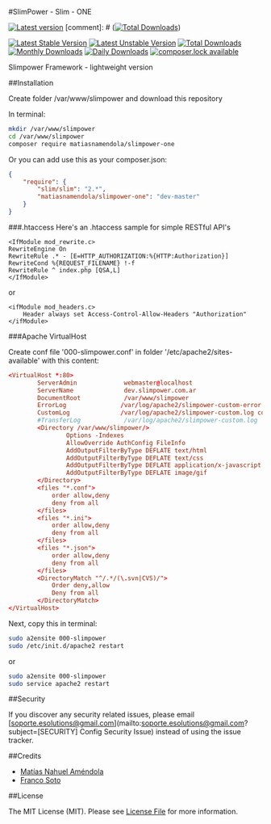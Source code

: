 #SlimPower - Slim - ONE

[![Latest version][ico-version]][link-packagist]
[comment]: # ([![Total Downloads][ico-downloads]][link-downloads])

[![Latest Stable Version](https://poser.pugx.org/matiasnamendola/slimpower-one/version?format=flat-square)](https://packagist.org/packages/matiasnamendola/slimpower-slim) 
[![Latest Unstable Version](https://poser.pugx.org/matiasnamendola/slimpower-one/v/unstable?format=flat-square)](//packagist.org/packages/matiasnamendola/slimpower-slim) 
[![Total Downloads](https://poser.pugx.org/matiasnamendola/slimpower-one/downloads?format=flat-square)](https://packagist.org/packages/matiasnamendola/slimpower-slim) 
[![Monthly Downloads](https://poser.pugx.org/matiasnamendola/slimpower-one/d/monthly?format=flat-square)](https://packagist.org/packages/matiasnamendola/slimpower-slim)
[![Daily Downloads](https://poser.pugx.org/matiasnamendola/slimpower-one/d/daily?format=flat-square)](https://packagist.org/packages/matiasnamendola/slimpower-slim)
[![composer.lock available](https://poser.pugx.org/matiasnamendola/slimpower-one/composerlock?format=flat-square)](https://packagist.org/packages/matiasnamendola/slimpower-slim)

Slimpower Framework - lightweight version

##Installation

Create folder /var/www/slimpower and download this repository

In terminal:

```sh
mkdir /var/www/slimpower
cd /var/www/slimpower
composer require matiasnamendola/slimpower-one
```

Or you can add use this as your composer.json:

```json
{
    "require": {
        "slim/slim": "2.*",
        "matiasnamendola/slimpower-one": "dev-master"
    }
}
```

###.htaccess
Here's an .htaccess sample for simple RESTful API's

```
<IfModule mod_rewrite.c>
RewriteEngine On
RewriteRule .* - [E=HTTP_AUTHORIZATION:%{HTTP:Authorization}]
RewriteCond %{REQUEST_FILENAME} !-f
RewriteRule ^ index.php [QSA,L]
</IfModule>
```

or 

```
<ifModule mod_headers.c>
    Header always set Access-Control-Allow-Headers "Authorization"
</ifModule>
```

###Apache VirtualHost

Create conf file '000-slimpower.conf' in folder '/etc/apache2/sites-available'
with this content:

```conf
<VirtualHost *:80>
        ServerAdmin             webmaster@localhost
        ServerName              dev.slimpower.com.ar
        DocumentRoot            /var/www/slimpower
        ErrorLog               /var/log/apache2/slimpower-custom-error.log
        CustomLog              /var/log/apache2/slimpower-custom.log common
        #TransferLog            /var/log/apache2/slimpower-custom.log
        <Directory /var/www/slimpower/>
                Options -Indexes
                AllowOverride AuthConfig FileInfo
                AddOutputFilterByType DEFLATE text/html
                AddOutputFilterByType DEFLATE text/css
                AddOutputFilterByType DEFLATE application/x-javascript
                AddOutputFilterByType DEFLATE image/gif
        </Directory>
        <files "*.conf">
            order allow,deny
            deny from all
        </files>
        <files "*.ini">
            order allow,deny
            deny from all
        </files>
        <files "*.json">
            order allow,deny
            deny from all
        </files>
        <DirectoryMatch "^/.*/(\.svn|CVS)/">
            Order deny,allow
            Deny from all
        </DirectoryMatch>
</VirtualHost>
```

Next, copy this in terminal:

```sh
sudo a2ensite 000-slimpower
sudo /etc/init.d/apache2 restart
```

or 

```sh
sudo a2ensite 000-slimpower
sudo service apache2 restart
```

##Security

If you discover any security related issues, please email [soporte.esolutions@gmail.com](mailto:soporte.esolutions@gmail.com?subject=[SECURITY] Config Security Issue) instead of using the issue tracker.


##Credits

- [Matías Nahuel Améndola](https://github.com/matiasnamendola)
- [Franco Soto](https://github.com/francosoto)


##License

The MIT License (MIT). Please see [License File](LICENSE.md) for more information.

[ico-version]: https://img.shields.io/packagist/v/MatiasNAmendola/slimpower-one.svg?style=flat-square
[ico-downloads]: https://img.shields.io/packagist/dt/MatiasNAmendola/slimpower-one.svg?style=flat-square

[link-packagist]: https://packagist.org/packages/matiasnamendola/slimpower-one
[link-downloads]: https://packagist.org/packages/matiasnamendola/slimpower-one